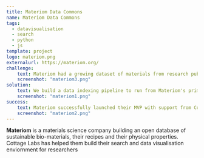 ```yaml
---
title: Materiom Data Commons
name: Materiom Data Commons
tags:
  - datavisualisation
  - search
  - python
  - js
template: project
logo: materiom.png
externalurl: https://materiom.org/
challenge:
    text: Materiom had a growing dataset of materials from research publications and from user submissions, and they wanted a way for end users to find materials by their properties, and to comparatively graph them against each other.  This would enable scientists to find materials which had suitable properties for their needs, and to select the most appropriate ones by comparison to other matierials and to their non-renewable alternatives.
    screenshot: "materiom3.png"
solution:
    text: We build a data indexing pipeline to run from Materiom's primary database into a custom built search and visualisation environment.  This allowed us to provide novel searching tools (such as searching by material property), and to combine with a researcher-focused comparison view using contour plots.  Reseachers would select a number of materials from search, and then switch to comparison view, where multiple properties can be plotted against each other.  Behind the scenes this involved a lot of data normalisation to ensure coherent and comparable results.
    screenshot: "materiom1.png"
success:
    text: Materiom successfully launched their MVP with support from Cottage Labs, and are growing their database with input from users and Machine Learning algorithms reviewing the materials science literature.  We are now looking together at future work to make the data even more valuable to researchers.
    screenshot: "materiom2.png"
---
```


**Materiom** is a materials science company building an open database of sustainable bio-materials, their recipes and their physical properties.  Cottage Labs has helped them build their search and data visualisation enviornment for researchers